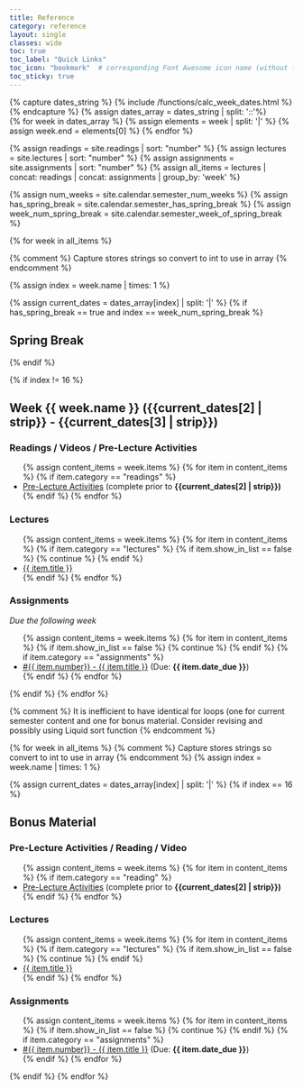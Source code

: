 ```yaml
---
title: Reference
category: reference
layout: single
classes: wide
toc: true
toc_label: "Quick Links"
toc_icon: "bookmark"  # corresponding Font Awesome icon name (without fa prefix)
toc_sticky: true
---
```



{% capture dates_string %}
  {% include /functions/calc_week_dates.html %}
{% endcapture %}
{% assign dates_array = dates_string | split: '::'%}	
{% for week in dates_array %}
  {% assign elements = week | split: '|' %}
  {% assign week.end = elements[0] %}
{% endfor %}

{% assign readings = site.readings | sort: "number" %}
{% assign lectures = site.lectures | sort: "number" %}
{% assign assignments = site.assignments | sort: "number" %}
{% assign all_items = lectures | concat: readings | concat: assignments | group_by: 'week'  %}



{% assign num_weeks = site.calendar.semester_num_weeks %}
{% assign has_spring_break = site.calendar.semester_has_spring_break %}
{% assign week_num_spring_break = site.calendar.semester_week_of_spring_break %}


{% for week in all_items %}

  {% comment %}
    Capture stores strings so convert to int to use in array
  {% endcomment %}
  
  {% assign index = week.name | times: 1 %} 

  {% assign current_dates = dates_array[index] | split: '|' %}
  {% if has_spring_break == true and index == week_num_spring_break %}
  <h2 id="spring_break">Spring Break
  <a class="header-link" href="#spring_break" title="Permalink"></a></h2>

  {% endif %}

  {% if index != 16 %}
  <h2 id="week_{{ week.name }}">Week {{ week.name }} ({{current_dates[2] | strip}} - {{current_dates[3] | strip}})
  <a class="header-link" href="#week_{{ week.name }}" title="Permalink"></a></h2>
  <div class="weekly_schedule_content_area">
    <h3 class="no_toc weekly_schedule_content_label">Readings / Videos / Pre-Lecture Activities</h3>
    <ul>
      {% assign content_items = week.items %}
      {% for item in content_items %}
        {% if item.category == "readings" %}
          <li class="weekly_schedule_content_item">
            <a href="{{ site.baseurl }}{{ item.url }}">Pre-Lecture Activities</a> (complete prior to <b>{{current_dates[2] | strip}})</b>
          </li>
        {% endif %}
      {% endfor %}
    </ul>
  </div>
  <div class="weekly_schedule_content_area">
    <h3 class="no_toc weekly_schedule_content_label">Lectures</h3>
    <ul>
      {% assign content_items = week.items %}
      {% for item in content_items %}
        {% if item.category == "lectures" %}
          {% if item.show_in_list == false %}
            {% continue %}
          {% endif %}
          <li class="weekly_schedule_content_item">
            <a href="{{ site.baseurl }}{{ item.url }}">{{ item.title }}</a>
          </li>
        {% endif %}
      {% endfor %}
    </ul>
  </div>
  <div class="weekly_schedule_content_area">
    <h3 class="no_toc weekly_schedule_content_label">Assignments</h3>
    <p><i>Due the following week</i></p>
    <ul>
      {% assign content_items = week.items %}
      {% for item in content_items %}
         {% if item.show_in_list == false %}
   			{% continue %}
         {% endif %}
        {% if item.category == "assignments" %}
          <li class="weekly_schedule_content_item">
            <a href="{{ site.baseurl }}{{ item.url }}">#{{ item.number}} - {{ item.title }}</a> 
          (Due: <b>{{ item.date_due }}</b>)
          </li>    
        {% endif %}
      {% endfor %}
    </ul>
  </div>
  {% endif %}
{% endfor %}

{% comment %}
It is inefficient to have identical for loops (one for current semester content and one for bonus material. 
Consider revising and possibly using Liquid sort function
{% endcomment %}

{% for week in all_items %}
  {% comment %}
    Capture stores strings so convert to int to use in array
  {% endcomment %}
  {% assign index = week.name | times: 1 %} 

  {% assign current_dates = dates_array[index] | split: '|' %}
  {% if index == 16 %}
  <h2 id="#bonus_material">Bonus Material<a class="header-link" href="#bonus_material" title="Permalink"></a></h2>
  <div class="weekly_schedule_content_area">
    <h3 class="no_toc weekly_schedule_content_label">Pre-Lecture Activities / Reading / Video</h3>
    <ul>
      {% assign content_items = week.items %}
      {% for item in content_items %}
        {% if item.category == "reading" %}
          <li class="weekly_schedule_content_item">
            <a href="{{ site.baseurl }}{{ item.url }}">Pre-Lecture Activities</a> (complete prior to <b>{{current_dates[2] | strip}})</b>
          </li>
        {% endif %}
      {% endfor %}
    </ul>
  </div>
  <div class="weekly_schedule_content_area">
    <h3 class="no_toc weekly_schedule_content_label">Lectures</h3>
    <ul>
      {% assign content_items = week.items %}
      {% for item in content_items %}
        {% if item.category == "lectures" %}
          {% if item.show_in_list == false %}
            {% continue %}
          {% endif %}        
          <li class="weekly_schedule_content_item">
            <a href="{{ site.baseurl }}{{ item.url }}">{{ item.title }}</a>
          </li>
        {% endif %}
      {% endfor %}
    </ul>
  </div>
  <div class="weekly_schedule_content_area">
    <h3 class="no_toc weekly_schedule_content_label">Assignments</h3>
    <ul>
      {% assign content_items = week.items %}
      {% for item in content_items %}
         {% if item.show_in_list == false %}
   			{% continue %}
         {% endif %}
        {% if item.category == "assignments" %}
          <li class="weekly_schedule_content_item">
            <a href="{{ site.baseurl }}{{ item.url }}">#{{ item.number}} - {{ item.title }}</a> 
          (Due: <b>{{ item.date_due }}</b>)
          </li>    
        {% endif %}
      {% endfor %}
    </ul>
  </div>
  {% endif %}
{% endfor %}